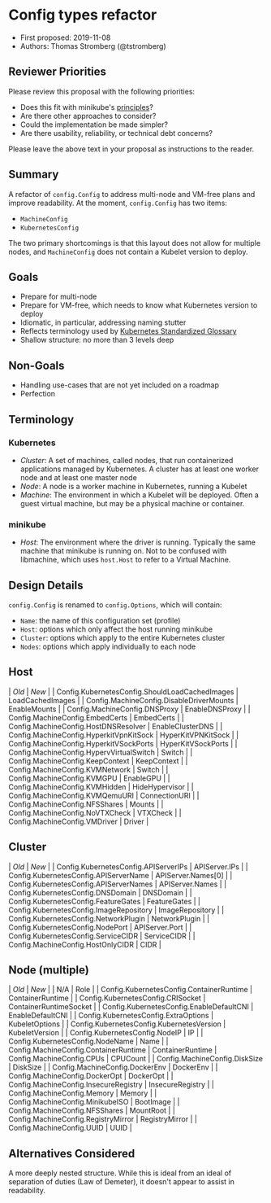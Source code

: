 # Config types refactor

* First proposed: 2019-11-08
* Authors: Thomas Stromberg (@tstromberg)

## Reviewer Priorities

Please review this proposal with the following priorities:

*   Does this fit with minikube's [principles](https://minikube.sigs.k8s.io/docs/concepts/principles/)?
*   Are there other approaches to consider?
*   Could the implementation be made simpler?
*   Are there usability, reliability, or technical debt concerns?

Please leave the above text in your proposal as instructions to the reader.

## Summary

A refactor of `config.Config` to address multi-node and VM-free plans and improve readability. At the moment, `config.Config` has two items:

* `MachineConfig`
* `KubernetesConfig`

The two primary shortcomings is that this layout does not allow for multiple nodes, and `MachineConfig` does not contain a Kubelet version to deploy.

## Goals

* Prepare for multi-node
* Prepare for VM-free, which needs to know what Kubernetes version to deploy
* Idiomatic, in particular, addressing naming stutter
* Reflects terminology used by [Kubernetes Standardized Glossary](https://kubernetes.io/docs/reference/glossary/?fundamental=true)
* Shallow structure: no more than 3 levels deep

## Non-Goals

* Handling use-cases that are not yet included on a roadmap
* Perfection

## Terminology

### Kubernetes

* *Cluster*: A set of machines, called nodes, that run containerized applications managed by Kubernetes. A cluster has at least one worker node and at least one master node
* *Node*: A node is a worker machine in Kubernetes, running a Kubelet
* *Machine*: The environment in which a Kubelet will be deployed. Often a guest virtual machine, but may be a physical machine or container.

### minikube

* *Host*: The environment where the driver is running. Typically the same machine that minikube is running on. Not to be confused with libmachine, which uses `host.Host` to refer to a Virtual Machine.

## Design Details

`config.Config` is renamed to `config.Options`, which will contain:

* `Name`: the name of this configuration set (profile)
* `Host`: options which only affect the host running minikube
* `Cluster`: options which apply to the entire Kubernetes cluster
* `Nodes`: options which apply individually to each node

## Host

| *Old* | *New* |
| Config.KubernetesConfig.ShouldLoadCachedImages | LoadCachedImages |
| Config.MachineConfig.DisableDriverMounts | EnableMounts | 
| Config.MachineConfig.DNSProxy | EnableDNSProxy |
| Config.MachineConfig.EmbedCerts | EmbedCerts |
| Config.MachineConfig.HostDNSResolver | EnableClusterDNS |
| Config.MachineConfig.HyperkitVpnKitSock | HyperKitVPNKitSock |
| Config.MachineConfig.HyperkitVSockPorts | HyperKitVSockPorts |
| Config.MachineConfig.HypervVirtualSwitch | Switch |
| Config.MachineConfig.KeepContext | KeepContext | 
| Config.MachineConfig.KVMNetwork | Switch |
| Config.MachineConfig.KVMGPU | EnableGPU | 
| Config.MachineConfig.KVMHidden | HideHypervisor | 
| Config.MachineConfig.KVMQemuURI | ConnectionURI |
| Config.MachineConfig.NFSShares | Mounts | 
| Config.MachineConfig.NoVTXCheck | VTXCheck |
| Config.MachineConfig.VMDriver | Driver |

## Cluster

| *Old* | *New* |
| Config.KubernetesConfig.APIServerIPs | APIServer.IPs |
| Config.KubernetesConfig.APIServerName | APIServer.Names[0] |
| Config.KubernetesConfig.APIServerNames | APIServer.Names |
| Config.KubernetesConfig.DNSDomain | DNSDomain |
| Config.KubernetesConfig.FeatureGates | FeatureGates |
| Config.KubernetesConfig.ImageRepository | ImageRepository |
| Config.KubernetesConfig.NetworkPlugin | NetworkPlugin |
| Config.KubernetesConfig.NodePort | APIServer.Port |
| Config.KubernetesConfig.ServiceCIDR | ServiceCIDR |
| Config.MachineConfig.HostOnlyCIDR | CIDR |

## Node (multiple)

| *Old* | *New* |
| N/A | Role | 
| Config.KubernetesConfig.ContainerRuntime | ContainerRuntime |
| Config.KubernetesConfig.CRISocket | ContainerRuntimeSocket |
| Config.KubernetesConfig.EnableDefaultCNI | EnableDefaultCNI |
| Config.KubernetesConfig.ExtraOptions | KubeletOptions | 
| Config.KubernetesConfig.KubernetesVersion | KubeletVersion |
| Config.KubernetesConfig.NodeIP | IP |
| Config.KubernetesConfig.NodeName | Name |
| Config.MachineConfig.ContainerRuntime | ContainerRuntime 
| Config.MachineConfig.CPUs | CPUCount | 
| Config.MachineConfig.DiskSize | DiskSize |
| Config.MachineConfig.DockerEnv | DockerEnv |
| Config.MachineConfig.DockerOpt | DockerOpt |
| Config.MachineConfig.InsecureRegistry | InsecureRegistry |
| Config.MachineConfig.Memory | Memory |
| Config.MachineConfig.MinikubeISO | BootImage |
| Config.MachineConfig.NFSShares | MountRoot | 
| Config.MachineConfig.RegistryMirror | RegistryMirror |
| Config.MachineConfig.UUID | UUID |

## Alternatives Considered

A more deeply nested structure. While this is ideal from an ideal of separation of duties (Law of Demeter), it doesn't appear to assist in readability.